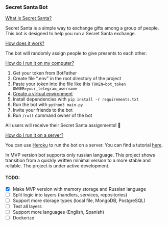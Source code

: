 <h3>Secret Santa Bot</h3>

<u>What is Secret Santa?</u>

Secret Santa is a simple way to exchange gifts among a group of people. This bot is designed to help you run a Secret Santa exchange.

<u>How does it work?</u>

The bot will randomly assign people to give presents to each other.


<u>How do I run it on my computer?</u>
1) Get your token from BotFather
2) Create file ".env" in the root directory of the project
3) Paste your token into the file like this `TOKEN=bot_token OWNER=your_telegram_username`
4) [Create a virtual environment](https://docs.python.org/3/tutorial/venv.html#creating-virtual-environments) 
5) Install dependencies with `pip install -r requirements.txt`
6) Run the bot with `python3 main.py`
7) Invite your friends to the bot
8) Run `/roll` command owner of the bot

All users will receive their Secret Santa assignments! 🎁

<u>How do I run it on a server?</u>

You can use [Heroku](https://www.heroku.com/) to run the bot on a server. You can find a tutorial [here](https://devcenter.heroku.com/articles/getting-started-with-python).



In MVP version bot supports only russian language.
This project shows transition from a quickly written minimal version to a more stable and reliable. The project is under active development.


<h4> TODO: </h4>

- [x] Make MVP version with memory storage and Russian language
- [ ] Split logic into layers (handlers, services, repositories)
- [ ] Support more storage types (local file, MongoDB, PostgreSQL)
- [ ] Test all layers
- [ ] Support more languages (English, Spanish)
- [ ] Dockerize